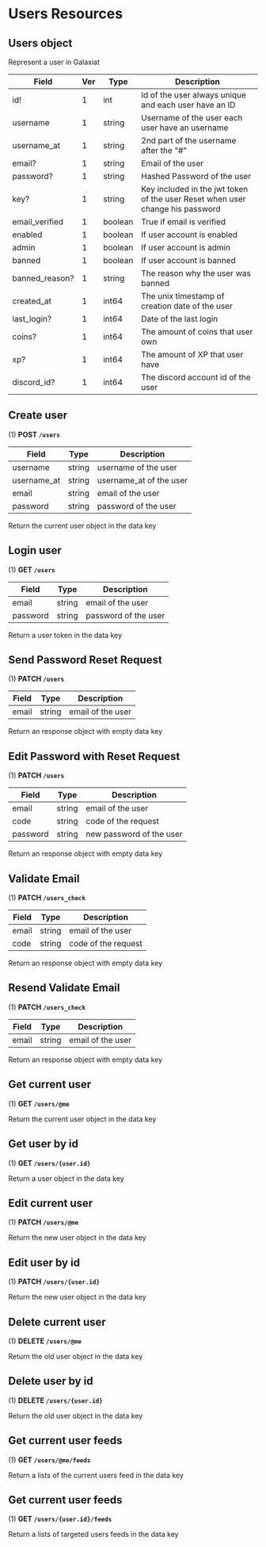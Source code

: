 # Users Resources

## Users object

Represent a user in Galaxiat

| Field          | Ver | Type    | Description                                                                   |
| -------------- | --- | ------- | ----------------------------------------------------------------------------- |
| id!            | 1   | int     | Id of the user always unique and each user have an ID                         |
| username       | 1   | string  | Username of the user each user have an username                               |
| username_at    | 1   | string  | 2nd part of the username after the "#"                                        |
| email?         | 1   | string  | Email of the user                                                             |
| password?      | 1   | string  | Hashed Password of the user                                                   |
| key?           | 1   | string  | Key included in the jwt token of the user Reset when user change his password |
| email_verified | 1   | boolean | True if email is verified                                                     |
| enabled        | 1   | boolean | If user account is enabled                                                    |
| admin          | 1   | boolean | If user account is admin                                                      |
| banned         | 1   | boolean | If user account is banned                                                     |
| banned_reason? | 1   | string  | The reason why the user was banned                                            |
| created_at     | 1   | int64   | The unix timestamp of creation date of the user                               |
| last_login?    | 1   | int64   | Date of the last login                                                        |
| coins?         | 1   | int64   | The amount of coins that user own                                             |
| xp?            | 1   | int64   | The amount of XP that user have                                               |
| discord_id?    | 1   | int64   | The discord account id of the user                                            |

## Create user

(1) **POST `/users`**

| Field       | Type   | Description             |
| ----------- | ------ | ----------------------- |
| username    | string | username of the user    |
| username_at | string | username_at of the user |
| email       | string | email of the user       |
| password    | string | password of the user    |

Return the current user object in the data key

## Login user

(1) **GET `/users`**

| Field    | Type   | Description          |
| -------- | ------ | -------------------- |
| email    | string | email of the user    |
| password | string | password of the user |

Return a user token in the data key

## Send Password Reset Request

(1) **PATCH `/users`**

| Field | Type   | Description       |
| ----- | ------ | ----------------- |
| email | string | email of the user |

Return an response object with empty data key

## Edit Password with Reset Request

(1) **PATCH `/users`**

| Field    | Type   | Description              |
| -------- | ------ | ------------------------ |
| email    | string | email of the user        |
| code     | string | code of the request      |
| password | string | new password of the user |

Return an response object with empty data key

## Validate Email

(1) **PATCH `/users_check`**

| Field | Type   | Description         |
| ----- | ------ | ------------------- |
| email | string | email of the user   |
| code  | string | code of the request |

Return an response object with empty data key

## Resend Validate Email

(1) **PATCH `/users_check`**

| Field | Type   | Description       |
| ----- | ------ | ----------------- |
| email | string | email of the user |

Return an response object with empty data key

## Get current user

(1) **GET `/users/@me`**

Return the current user object in the data key

## Get user by id

(1) **GET `/users/{user.id}`**

Return a user object in the data key

## Edit current user

(1) **PATCH `/users/@me`**

Return the new user object in the data key

## Edit user by id

(1) **PATCH `/users/{user.id}`**

Return the new user object in the data key

## Delete current user

(1) **DELETE `/users/@me`**

Return the old user object in the data key

## Delete user by id

(1) **DELETE `/users/{user.id}`**

Return the old user object in the data key

## Get current user feeds

(1) **GET `/users/@me/feeds`**

Return a lists of the current users feed in the data key

## Get current user feeds

(1) **GET `/users/{user.id}/feeds`**

Return a lists of targeted users feeds in the data key
